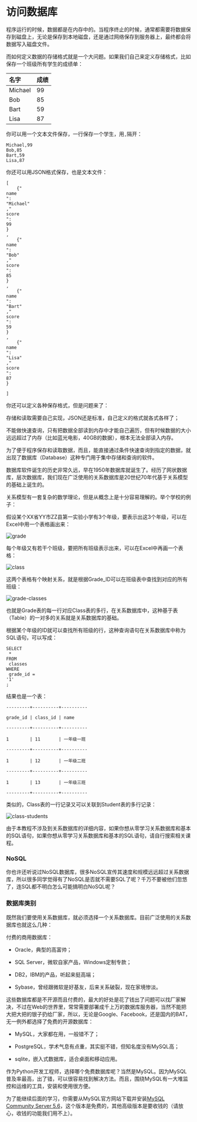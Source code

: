 # 访问数据库

程序运行的时候，数据都是在内存中的。当程序终止的时候，通常都需要将数据保存到磁盘上，无论是保存到本地磁盘，还是通过网络保存到服务器上，最终都会将数据写入磁盘文件。

而如何定义数据的存储格式就是一个大问题。如果我们自己来定义存储格式，比如保存一个班级所有学生的成绩单：

| 名字 | 成绩 |
| :--- | :--- |
| Michael | 99 |
| Bob | 85 |
| Bart | 59 |
| Lisa | 87 |

你可以用一个文本文件保存，一行保存一个学生，用`,`隔开：

```
Michael,99
Bob,85
Bart,59
Lisa,87

```

你还可以用JSON格式保存，也是文本文件：

```
[
    {"
name
":
"Michael"
,"
score
":
99
}
,
    {"
name
":
"Bob"
,"
score
":
85
}
,
    {"
name
":
"Bart"
,"
score
":
59
}
,
    {"
name
":
"Lisa"
,"
score
":
87
}

]

```

你还可以定义各种保存格式，但是问题来了：

存储和读取需要自己实现，JSON还是标准，自己定义的格式就各式各样了；

不能做快速查询，只有把数据全部读到内存中才能自己遍历，但有时候数据的大小远远超过了内存（比如蓝光电影，40GB的数据），根本无法全部读入内存。

为了便于程序保存和读取数据，而且，能直接通过条件快速查询到指定的数据，就出现了数据库（Database）这种专门用于集中存储和查询的软件。

数据库软件诞生的历史非常久远，早在1950年数据库就诞生了。经历了网状数据库，层次数据库，我们现在广泛使用的关系数据库是20世纪70年代基于关系模型的基础上诞生的。

关系模型有一套复杂的数学理论，但是从概念上是十分容易理解的。举个学校的例子：

假设某个XX省YY市ZZ县第一实验小学有3个年级，要表示出这3个年级，可以在Excel中用一个表格画出来：

![](https://cdn.liaoxuefeng.com/cdn/files/attachments/001398086641919935cabfda92c4152831892dcea5a4fa0000/0 "grade")

每个年级又有若干个班级，要把所有班级表示出来，可以在Excel中再画一个表格：

![](https://cdn.liaoxuefeng.com/cdn/files/attachments/001398086656928fdad4552b9364589b2dfdfaf9f37f5af000/0 "class")

这两个表格有个映射关系，就是根据Grade\_ID可以在班级表中查找到对应的所有班级：

![](https://cdn.liaoxuefeng.com/cdn/files/attachments/0013980867129633e8a2b06f258435cbf6b585360fe078b000/0 "grade-classes")

也就是Grade表的每一行对应Class表的多行，在关系数据库中，这种基于表（Table）的一对多的关系就是关系数据库的基础。

根据某个年级的ID就可以查找所有班级的行，这种查询语句在关系数据库中称为SQL语句，可以写成：

```
SELECT
 * 
FROM
 classes 
WHERE
 grade_id = 
'1'
;
```

结果也是一个表：

```
---------+----------+----------

grade_id | class_id | name

---------+----------+----------

1        | 11       | 一年级一班

---------+----------+----------

1        | 12       | 一年级二班

---------+----------+----------

1        | 13       | 一年级三班

---------+----------+----------
```

类似的，Class表的一行记录又可以关联到Student表的多行记录：

![](https://cdn.liaoxuefeng.com/cdn/files/attachments/001398086848421dd1e6eefa1284ab3885d219b81da7e13000/0 "class-students")

由于本教程不涉及到关系数据库的详细内容，如果你想从零学习关系数据库和基本的SQL语句，如果你想从零学习关系数据库和基本的SQL语句，请自行搜索相关课程。

### NoSQL

你也许还听说过NoSQL数据库，很多NoSQL宣传其速度和规模远远超过关系数据库，所以很多同学觉得有了NoSQL是否就不需要SQL了呢？千万不要被他们忽悠了，连SQL都不明白怎么可能搞明白NoSQL呢？

### 数据库类别

既然我们要使用关系数据库，就必须选择一个关系数据库。目前广泛使用的关系数据库也就这么几种：

付费的商用数据库：

* Oracle，典型的高富帅；

* SQL Server，微软自家产品，Windows定制专款；

* DB2，IBM的产品，听起来挺高端；

* Sybase，曾经跟微软是好基友，后来关系破裂，现在家境惨淡。

这些数据库都是不开源而且付费的，最大的好处是花了钱出了问题可以找厂家解决，不过在Web的世界里，常常需要部署成千上万的数据库服务器，当然不能把大把大把的银子扔给厂家，所以，无论是Google、Facebook，还是国内的BAT，无一例外都选择了免费的开源数据库：

* MySQL，大家都在用，一般错不了；

* PostgreSQL，学术气息有点重，其实挺不错，但知名度没有MySQL高；

* sqlite，嵌入式数据库，适合桌面和移动应用。

作为Python开发工程师，选择哪个免费数据库呢？当然是MySQL。因为MySQL普及率最高，出了错，可以很容易找到解决方法。而且，围绕MySQL有一大堆监控和运维的工具，安装和使用很方便。

为了能继续后面的学习，你需要从MySQL官方网站下载并安装[MySQL Community Server 5.6](http://dev.mysql.com/downloads/mysql/)，这个版本是免费的，其他高级版本是要收钱的（请放心，收钱的功能我们用不上）。

